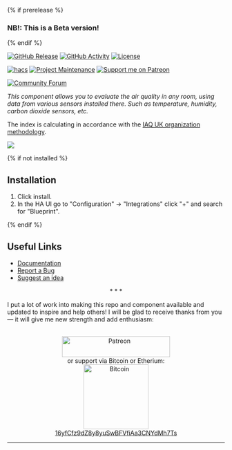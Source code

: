 {% if prerelease %}
### NB!: This is a Beta version!
{% endif %}

[![GitHub Release][releases-shield]][releases]
[![GitHub Activity][commits-shield]][commits]
[![License][license-shield]][license]

[![hacs][hacs-shield]][hacs]
[![Project Maintenance][maintenance-shield]][user_profile]
[![Support me on Patreon][patreon-shield]][patreon]

[![Community Forum][forum-shield]][forum]

_This component allows you to evaluate the air quality in any room, using data from various sensors installed there. Such as temperature, humidity, carbon dioxide sensors, etc._

The index is calculating in accordance with the [IAQ UK organization methodology](https://github.com/Limych/ha-iaquk/blob/dev/IAQ_Rating_Index.pdf).

![][exampleimg]

{% if not installed %}
## Installation

1. Click install.
1. In the HA UI go to "Configuration" -> "Integrations" click "+" and search for "Blueprint".

{% endif %}
## Useful Links

- [Documentation][component]
- [Report a Bug][report_bug]
- [Suggest an idea][suggest_idea]

<p align="center">* * *</p>
I put a lot of work into making this repo and component available and updated to inspire and help others! I will be glad to receive thanks from you — it will give me new strength and add enthusiasm:
<p align="center"><br>
<a href="https://www.patreon.com/join/limych?" target="_blank"><img src="http://khrolenok.ru/support_patreon.png" alt="Patreon" width="250" height="48"></a>
<br>or&nbsp;support via Bitcoin or Etherium:<br>
<a href="https://sochain.com/a/mjz640g" target="_blank"><img src="http://khrolenok.ru/support_bitcoin.png" alt="Bitcoin" width="150"><br>
16yfCfz9dZ8y8yuSwBFVfiAa3CNYdMh7Ts</a>
</p>

***

[component]: https://github.com/Limych/ha-iaquk
[commits-shield]: https://img.shields.io/github/commit-activity/y/Limych/ha-iaquk.svg?style=popout
[commits]: https://github.com/Limych/ha-iaquk/commits/master
[hacs-shield]: https://img.shields.io/badge/HACS-Custom-orange.svg?style=popout
[hacs]: https://hacs.xyz
[exampleimg]: https://github.com/Limych/ha-iaquk/raw/dev/iaquk.jpg
[forum-shield]: https://img.shields.io/badge/community-forum-brightgreen.svg?style=popout
[forum]: https://community.home-assistant.io/t/indoor-air-quality-sensor-component/160474
[license]: https://github.com/Limych/ha-iaquk/blob/main/LICENSE
[license-shield]: https://img.shields.io/badge/license-Creative_Commons_BY--NC--SA_License-lightgray.svg?style=popout
[maintenance-shield]: https://img.shields.io/badge/maintainer-Andrey%20Khrolenok%20%40Limych-blue.svg?style=popout
[releases-shield]: https://img.shields.io/github/release/Limych/ha-iaquk.svg?style=popout
[releases]: https://github.com/Limych/ha-iaquk/releases
[releases-latest]: https://github.com/Limych/ha-iaquk/releases/latest
[user_profile]: https://github.com/Limych
[report_bug]: https://github.com/Limych/ha-iaquk/issues/new?template=bug_report.md
[suggest_idea]: https://github.com/Limych/ha-iaquk/issues/new?template=feature_request.md
[contributors]: https://github.com/Limych/ha-iaquk/graphs/contributors
[patreon-shield]: https://img.shields.io/endpoint.svg?url=https%3A%2F%2Fshieldsio-patreon.vercel.app%2Fapi%3Fusername%3DLimych%26type%3Dpatrons&style=popout
[patreon]: https://www.patreon.com/join/limych
